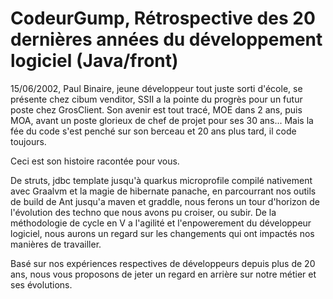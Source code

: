 # CodeurGump, Rétrospective des 20 dernières années du développement logiciel (Java/front)

15/06/2002, Paul Binaire, jeune développeur tout juste sorti d'école, se présente chez cibum venditor, SSII a la pointe du progrès pour un futur poste chez GrosClient.
Son avenir est tout tracé, MOE dans 2 ans, puis MOA, avant un poste glorieux de chef de projet pour ses 30 ans...
Mais la fée du code s'est penché sur son berceau et 20 ans plus tard, il code toujours.

Ceci est son histoire racontée pour vous. 


De struts, jdbc template jusqu'à quarkus microprofile compilé nativement avec Graalvm et la magie de hibernate panache, en parcourrant nos outils de build de Ant jusqu'a maven et graddle, nous ferons un tour d'horizon de l'évolution des techno que nous avons pu croiser, ou subir. De la méthodologie de cycle en V a l'agilité et l'enpowerement du développeur logiciel, nous aurons un regard sur les changements qui ont impactés nos manières de travailler.

Basé sur nos expériences respectives de développeurs depuis plus de 20 ans, nous vous proposons de jeter un regard en arrière sur notre métier et ses évolutions.
